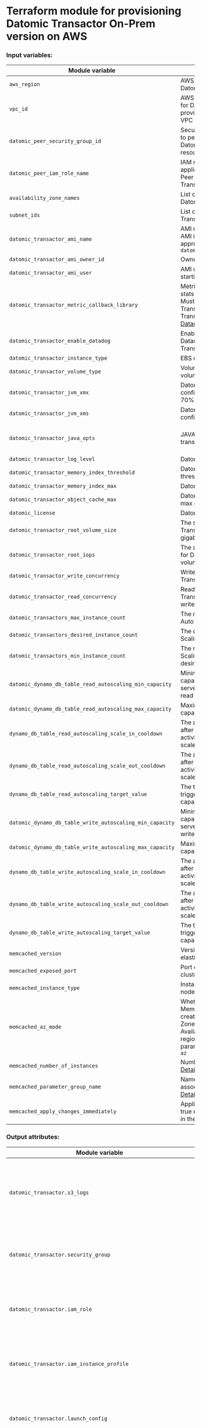 # Terraform module for provisioning Datomic Transactor On-Prem version on AWS

### Input variables:

| Module variable                                          | Description                                                                                                                                                                                                                       | Value type     | Default value                                                                                                                                                                                                  |
|----------------------------------------------------------|-----------------------------------------------------------------------------------------------------------------------------------------------------------------------------------------------------------------------------------|----------------|----------------------------------------------------------------------------------------------------------------------------------------------------------------------------------------------------------------|
| `aws_region`                                             | AWS region in which resources for Datomic get provisioned                                                                                                                                                                         | `string`       | NA                                                                                                                                                                                                             |
| `vpc_id`                                                 | AWS VPC ID in which resources for Datomic get provisioned. If not provided uses the ID of the default VPC                                                                                                                         | `string`       | NA                                                                                                                                                                                                             |
| `datomic_peer_security_group_id`                         | Security group id already applied to peer to allow communication to Datomic transactor and related resources                                                                                                                      | `string`       | NA                                                                                                                                                                                                             |
| `datomic_peer_iam_role_name`                             | IAM role name of a role already applied to Peer. Serves as the Peer role name in Datomic Transactor configuration                                                                                                                 | `string`       | NA                                                                                                                                                                                                             |
| `availability_zone_names`                                | List of availability zones for Datomic Transactor                                                                                                                                                                                 | `List(string)` | NA                                                                                                                                                                                                             |
| `subnet_ids`                                             | List of Subnet IDs for Datomic Transactor                                                                                                                                                                                         | `List(string)` | NA                                                                                                                                                                                                             |
| `datomic_transactor_ami_name`                            | AMI name for the transactor. If AMI is ARM based, then select appropriate `datomic_transactor_instance_type`                                                                                                                      | `string`       | NA                                                                                                                                                                                                             |
| `datomic_transactor_ami_owner_id`                        | Owner ID of AMI for the transactor                                                                                                                                                                                                | `string`       | NA                                                                                                                                                                                                             |
| `datomic_transactor_ami_user`                            | AMI user with privileges for starting a Java process                                                                                                                                                                              | `string`       | NA                                                                                                                                                                                                             |
| `datomic_transactor_metric_callback_library`             | Metric callback library for emitting stats to Datadog, Prometheus etc. Must be available on Datomic Transactor Classpath in Transactor AMI, e.g. [Datomic-Datadog-reporter](https://github.com/fr33m0nk/datomic-datadog-reporter) | `string`       | `null`                                                                                                                                                                                                         |
| `datomic_transactor_enable_datadog`                      | Enables Datadog if set to true and Datadog is installed in Datomic Transactor AMI                                                                                                                                                 | `bool`         | `false`                                                                                                                                                                                                        |
| `datomic_transactor_instance_type`                       | EBS optimised instance. [Details](https://docs.aws.amazon.com/AWSEC2/latest/UserGuide/ebs-optimized.html)                                                                                                                         | `string`       | NA                                                                                                                                                                                                             |
| `datomic_transactor_volume_type`                         | Volume type to be used as root volume, e.g. io1                                                                                                                                                                                   | `string`       | NA                                                                                                                                                                                                             |
| `datomic_transactor_jvm_xmx`                             | Datomic transactor -Xmx configuration. Ballpark the value at 70% of total RAM                                                                                                                                                     | `string`       | NA                                                                                                                                                                                                             |
| `datomic_transactor_jvm_xms`                             | Datomic transactor -Xms configuration                                                                                                                                                                                             | `string`       | NA                                                                                                                                                                                                             |
| `datomic_transactor_java_opts`                           | JAVA_OPTS for launching Datomic transactor                                                                                                                                                                                        | `string`       | `-XX:+UseG1GC -XX:MaxGCPauseMillis=50 -Dcom.sun.management.jmxremote=true -Dcom.sun.management.jmxremote.port=7199 -Dcom.sun.management.jmxremote.authenticate=false -Dcom.sun.management.jmxremote.ssl=false` |
| `datomic_transactor_log_level`                           | Datomic transactor log level                                                                                                                                                                                                      | `string`       | NA                                                                                                                                                                                                             |
| `datomic_transactor_memory_index_threshold`              | Datomic Memory index size threshold                                                                                                                                                                                               | `string`       | NA                                                                                                                                                                                                             |
| `datomic_transactor_memory_index_max`                    | Datomic Memory index max size                                                                                                                                                                                                     | `string`       | NA                                                                                                                                                                                                             |
| `datomic_transactor_object_cache_max`                    | Datomic transactor Object cache max size                                                                                                                                                                                          | `string`       | NA                                                                                                                                                                                                             |
| `datomic_license`                                        | Datomic licence key                                                                                                                                                                                                               | `string`       | NA                                                                                                                                                                                                             |
| `datomic_transactor_root_volume_size`                    | The size of the Datomic Transactor's root volume in gigabytes                                                                                                                                                                     | `number`       | NA                                                                                                                                                                                                             |
| `datomic_transactor_root_iops`                           | The amount of provisioned IOPS for Datomic Transactor's root volume. [Details](https://docs.aws.amazon.com/AWSEC2/latest/UserGuide/ebs-io-characteristics.html)                                                                   | `number`       | NA                                                                                                                                                                                                             |
| `datomic_transactor_write_concurrency`                   | Write concurrency factor for Transactor. [Details](https://docs.datomic.com/on-prem/operation/capacity.html)                                                                                                                      | `number`       | NA                                                                                                                                                                                                             |
| `datomic_transactor_read_concurrency`                    | Read concurrency factor for Transactor. Generally twice of write concurrency. [Details](https://docs.datomic.com/on-prem/operation/capacity.html)                                                                                 | `number`       | NA                                                                                                                                                                                                             |
| `datomic_transactors_max_instance_count`                 | The maximum capacity of the Auto Scaling Group                                                                                                                                                                                    | `number`       | `3`                                                                                                                                                                                                            |
| `datomic_transactors_desired_instance_count`             | The desired capacity of the Auto Scaling Group                                                                                                                                                                                    | `number`       | `2`                                                                                                                                                                                                            |
| `datomic_transactors_min_instance_count`                 | The minimum capacity of the Auto Scaling Group. Also serves as the desired capacity                                                                                                                                               | `number`       | `1`                                                                                                                                                                                                            |
| `datomic_dynamo_db_table_read_autoscaling_min_capacity`  | Minimum value for the read capacity for autoscaling. Also serves as base Dynamo DB Table read capacity                                                                                                                            | `string`       | NA                                                                                                                                                                                                             |
| `datomic_dynamo_db_table_read_autoscaling_max_capacity`  | Maximum value for the read capacity for autoscaling                                                                                                                                                                               | `string`       | NA                                                                                                                                                                                                             |
| `dynamo_db_table_read_autoscaling_scale_in_cooldown`     | The amount of time, in seconds, after a read capacity scale in activity completes before another scale in activity can start                                                                                                      | `number`       | NA                                                                                                                                                                                                             |
| `dynamo_db_table_read_autoscaling_scale_out_cooldown`    | The amount of time, in seconds, after a read capacity scale out activity completes before another scale out activity can start                                                                                                    | `number`       | NA                                                                                                                                                                                                             |
| `dynamo_db_table_read_autoscaling_target_value`          | The target value (%age) for triggering autoscaling of read capacity                                                                                                                                                               | `number`       | NA                                                                                                                                                                                                             |
| `datomic_dynamo_db_table_write_autoscaling_min_capacity` | Minimum value for the write capacity for autoscaling. Also serves as base Dynamo DB Table write capacity                                                                                                                          | `number`       | NA                                                                                                                                                                                                             |
| `datomic_dynamo_db_table_write_autoscaling_max_capacity` | Maximum value for the write capacity for autoscaling                                                                                                                                                                              | `number`       | NA                                                                                                                                                                                                             |
| `dynamo_db_table_write_autoscaling_scale_in_cooldown`    | The amount of time, in seconds, after a write capacity scale in activity completes before another scale in activity can start                                                                                                     | `number`       | NA                                                                                                                                                                                                             |
| `dynamo_db_table_write_autoscaling_scale_out_cooldown`   | The amount of time, in seconds, after a write capacity scale out activity completes before another scale out activity can start                                                                                                   | `number`       | NA                                                                                                                                                                                                             |
| `dynamo_db_table_write_autoscaling_target_value`         | The target value (%age) for triggering autoscaling of write capacity                                                                                                                                                              | `number`       | NA                                                                                                                                                                                                             |
| `memcached_version`                                      | Version of the engine of elasticache. [Details](https://docs.aws.amazon.com/AmazonElastiCache/latest/mem-ug/supported-engine-versions.html)                                                                                       | `string`       | NA                                                                                                                                                                                                             |
| `memcached_exposed_port`                                 | Port exposed for accessing the cluster                                                                                                                                                                                            | `number`       | `11211`                                                                                                                                                                                                        |
| `memcached_instance_type`                                | Instance type to be used for the nodes of the cluster                                                                                                                                                                             | `string`       | NA                                                                                                                                                                                                             |
| `memcached_az_mode`                                      | Whether the nodes in this Memcached node group are created in a single Availability Zone or created across multiple Availability Zones in the cluster's region. Valid values for this parameter are `single-az` or `cross-az`     | `string`       | NA                                                                                                                                                                                                             |
| `memcached_number_of_instances`                          | Number of nodes in the cluster. [Details](https://docs.aws.amazon.com/AWSEC2/latest/UserGuide/ebs-optimized.html)                                                                                                                 | `string`       | NA                                                                                                                                                                                                             |
| `memcached_parameter_group_name`                         | Name of the parameter group to associate with this cache cluster. [Details](https://registry.terraform.io/providers/hashicorp/aws/latest/docs/resources/elasticache_parameter_group)                                              | `string`       | NA                                                                                                                                                                                                             |
| `memcached_apply_changes_immediately`                    | Applies changes immediately if true else the changes are applied in the next maintenance window                                                                                                                                   | `bool`         | NA                                                                                                                                                                                                             |

### Output attributes:

| Module variable                                               | Description                                                                                                                                                                                                           |
|---------------------------------------------------------------|-----------------------------------------------------------------------------------------------------------------------------------------------------------------------------------------------------------------------|
| `datomic_transactor.s3_logs`                                  | [Detailed attributes](https://registry.terraform.io/providers/hashicorp/aws/latest/docs/resources/s3_bucket#attributes-reference) of the S3 resource provsioned to act as Datomic Transactor Write ahead logs         |
| `datomic_transactor.security_group`                           | [Detailed attributes](https://registry.terraform.io/providers/hashicorp/aws/latest/docs/resources/security_group#attributes-reference) of the security group provisioned for Datomic Transactor                       |
| `datomic_transactor.iam_role`                                 | [Detailed attributes](https://registry.terraform.io/providers/hashicorp/aws/latest/docs/resources/iam_role#attributes-reference) of the security group provisioned for Datomic Transactor                             |
| `datomic_transactor.iam_instance_profile`                     | [Detailed attributes](https://registry.terraform.io/providers/hashicorp/aws/latest/docs/resources/iam_instance_profile#attributes-reference) of the instance profile provisioned for Datomic Transactor               |
| `datomic_transactor.launch_config`                            | [Detailed attributes](https://registry.terraform.io/providers/hashicorp/aws/latest/docs/resources/launch_configuration#attributes-reference) of the launch configuration provisioned for Datomic Transactor           |
| `datomic_transactor.autoscaling_group.id`                     | ID of the Cloudformation stack for the auto scaling group provisioned for Datomic Transactor                                                                                                                          |
| `datomic_transactor.autoscaling_group.outputs`                | Detailed attributes of the cloudformation stack and auto scaling group provisioned for Datomic Transactor                                                                                                             |
| `datomic_peer.iam_policy`                                     | [Detailed attributes](https://registry.terraform.io/providers/hashicorp/aws/latest/docs/resources/iam_policy#attributes-reference) of the IAM policy provisioned for Datomic Peer                                     |
| `datomic_peer.iam_policy_attachment`                          | [Detailed attributes](https://registry.terraform.io/providers/hashicorp/aws/latest/docs/resources/iam_policy_attachment#attributes-reference) of the Peer IAM policy attached to Datomic Peer IAM role name           |
| `datomic_transactor_dynamo_db.table`                          | [Detailed attributes](https://registry.terraform.io/providers/hashicorp/aws/latest/docs/resources/dynamodb_table#attributes-reference) of the Dynamo DB Table provisioned for Datomic Transactor                      |
| `datomic_transactor_dynamo_db.table_read_autoscaling_target`  | [Detailed attributes](https://registry.terraform.io/providers/hashicorp/aws/latest/docs/resources/appautoscaling_target#attributes-reference) of the Dynamo DB Table Read Auto scaling Target for Datomic Transactor  |
| `datomic_transactor_dynamo_db.table_read_autoscaling_policy`  | [Detailed attributes](https://registry.terraform.io/providers/hashicorp/aws/latest/docs/resources/appautoscaling_policy#attributes-reference) of the Dynamo DB Table Read Auto scaling Policy for Datomic Transactor  |
| `datomic_transactor_dynamo_db.table_write_autoscaling_target` | [Detailed attributes](https://registry.terraform.io/providers/hashicorp/aws/latest/docs/resources/appautoscaling_target#attributes-reference) of the Dynamo DB Table Write Auto scaling Target for Datomic Transactor |
| `datomic_transactor_dynamo_db.table_write_autoscaling_policy` | [Detailed attributes](https://registry.terraform.io/providers/hashicorp/aws/latest/docs/resources/appautoscaling_policy#attributes-reference) of the Dynamo DB Table Write Auto scaling Policy for Datomic Transactor |
| `datomic_transactor_memcached.cluster`                        | [Detailed attributes](https://registry.terraform.io/providers/hashicorp/aws/latest/docs/resources/elasticache_cluster#attributes-reference) of the Memcached cluster provisioned for Datomic Transactor               |
| `datomic_transactor_memcached.cluster_security_group`         | [Detailed attributes](https://registry.terraform.io/providers/hashicorp/aws/latest/docs/resources/security_group#attributes-reference) of the security group provisioned for Memcached used by Datomic Transactor     |

## License
##### Copyright © 2022 Prashant Sinha Distributed under the Eclipse Public License version 1.0.

